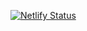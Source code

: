 [![Netlify Status](https://api.netlify.com/api/v1/badges/6e46c534-3cd2-4998-af0b-ee4687a1b3c6/deploy-status)](https://app.netlify.com/sites/jjgstory/deploys)